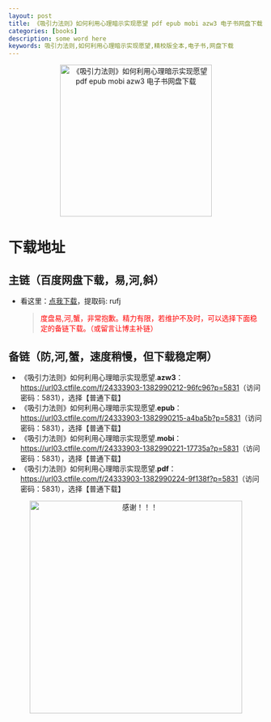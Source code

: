 ```yaml
---
layout: post
title: 《吸引力法则》如何利用心理暗示实现愿望 pdf epub mobi azw3 电子书网盘下载
categories: [books]
description: some word here
keywords: 吸引力法则,如何利用心理暗示实现愿望,精校版全本,电子书,网盘下载
---
```


<div align="center"><img src="https://qweree.cn/wp-content/uploads/2024/10/xi-yin-li-fa-ze.jpg" alt="《吸引力法则》如何利用心理暗示实现愿望 pdf epub mobi azw3 电子书网盘下载" width="300px" height="auto"></div>

# 下载地址

## 主链（百度网盘下载，易,河,斜）

- 看这里：[点我下载](https://pan.baidu.com/s/1iMXUbSbtZQZjDcqDmnWUyw?pwd=rufj)，提取码: rufj

  > <p style="color:red" >度盘易,河,蟹，非常抱歉。精力有限，若维护不及时，可以选择下面稳定的备链下载。（或留言让博主补链）</p>

## 备链（防,河,蟹，速度稍慢，但下载稳定啊）

- 《吸引力法则》如何利用心理暗示实现愿望.**azw3**：<https://url03.ctfile.com/f/24333903-1382990212-96fc96?p=5831>（访问密码：5831），选择【普通下载】
- 《吸引力法则》如何利用心理暗示实现愿望.**epub**：<https://url03.ctfile.com/f/24333903-1382990215-a4ba5b?p=5831>（访问密码：5831），选择【普通下载】
- 《吸引力法则》如何利用心理暗示实现愿望.**mobi**：<https://url03.ctfile.com/f/24333903-1382990221-17735a?p=5831>（访问密码：5831），选择【普通下载】
- 《吸引力法则》如何利用心理暗示实现愿望.**pdf**：<https://url03.ctfile.com/f/24333903-1382990224-9f138f?p=5831>（访问密码：5831），选择【普通下载】

<div align="center"><img src="https://pic.imgdb.cn/item/6707df6bd29ded1a8ce37031.gif" alt="感谢！！！" width="420px" height="auto"/></div>
